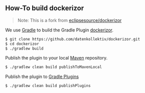 ## How-To build dockerizor

> Note: This is a fork from [eclipsesource/dockerizor](https://github.com/eclipsesource/dockerizor)

We use [Gradle](http://gradle.org/) to build the Gradle Plugin [dockerizor](https://github.com/datenkollektiv/dockerizor).

```bash
$ git clone https://github.com/datenkollektiv/dockerizor.git
$ cd dockerizor
$ ./gradlew build
```

Publish the plugin to your local [Maven](https://maven.apache.org/) repository.

```bash
$ ./gradlew clean build publishToMavenLocal
```

Publish the plugin to [Gradle Plugins](https://plugins.gradle.org/)

```bash
$ ./gradlew clean build publishPlugins
```

